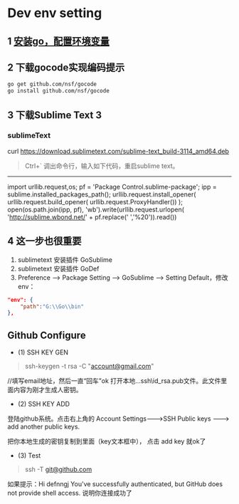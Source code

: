 Dev env setting
===================

## 1 [安装go，配置环境变量](index.html)


## 2 下载gocode实现编码提示

```bash
go get github.com/nsf/gocode
go install github.com/nsf/gocode
```

## 3 下载Sublime Text 3


### sublimeText
curl https://download.sublimetext.com/sublime-text_build-3114_amd64.deb 

>Ctrl+\` 调出命令行，输入如下代码，重启sublime text。

------------------------


>
import urllib.request,os; pf = 'Package Control.sublime-package'; ipp = sublime.installed_packages_path(); urllib.request.install_opener( urllib.request.build_opener( urllib.request.ProxyHandler()) ); open(os.path.join(ipp, pf), 'wb').write(urllib.request.urlopen( 'http://sublime.wbond.net/' + pf.replace(' ','%20')).read())




## 4 这一步也很重要
1. sublimetext 安装插件 GoSublime
2. sublimetext 安装插件 GoDef
3. Preference --> Package Setting --> GoSublime --> Setting Default，修改env：


```json
"env": {
	"path":"G:\\Go\\bin"
},
```


##	Github Configure

* (1) SSH KEY GEN

>ssh-keygen -t rsa -C "account@gmail.com"



//填写email地址，然后一直“回车”ok
打开本地..\.ssh\id_rsa.pub文件。此文件里面内容为刚才生成人密钥。

* (2) SSH KEY ADD

登陆github系统。点击右上角的 Account Settings--->SSH Public keys ---> add another public keys.

把你本地生成的密钥复制到里面（key文本框中）， 点击 add key 就ok了

* (3) Test

>ssh -T git@github.com



如果提示：Hi defnngj You've successfully authenticated, but GitHub does not provide shell access. 说明你连接成功了




